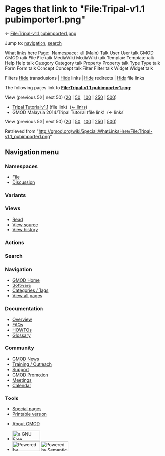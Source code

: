 <div id="mw-page-base" class="noprint">

</div>

<div id="mw-head-base" class="noprint">

</div>

<div id="content" class="mw-body" role="main">

<span id="top"></span>

<div id="mw-js-message" style="display:none;">

</div>



# <span dir="auto">Pages that link to "File:Tripal-v1.1 pubimporter1.png"</span>

<div id="bodyContent">

<div id="contentSub">

← [File:Tripal-v1.1
pubimporter1.png](/wiki/File:Tripal-v1.1_pubimporter1.png "File:Tripal-v1.1 pubimporter1.png")

</div>

<div id="jump-to-nav" class="mw-jump">

Jump to: [navigation](#mw-navigation), [search](#p-search)

</div>

<div id="mw-content-text">

What links here Page:  Namespace:  all (Main) Talk User User talk GMOD
GMOD talk File File talk MediaWiki MediaWiki talk Template Template talk
Help Help talk Category Category talk Property Property talk Type Type
talk Form Form talk Concept Concept talk Filter Filter talk Widget
Widget talk

Filters
[Hide](/mediawiki/index.php?title=Special:WhatLinksHere/File:Tripal-v1.1_pubimporter1.png&hidetrans=1 "Special:WhatLinksHere/File:Tripal-v1.1 pubimporter1.png")
transclusions \|
[Hide](/mediawiki/index.php?title=Special:WhatLinksHere/File:Tripal-v1.1_pubimporter1.png&hidelinks=1 "Special:WhatLinksHere/File:Tripal-v1.1 pubimporter1.png")
links \|
[Hide](/mediawiki/index.php?title=Special:WhatLinksHere/File:Tripal-v1.1_pubimporter1.png&hideredirs=1 "Special:WhatLinksHere/File:Tripal-v1.1 pubimporter1.png")
redirects \|
[Hide](/mediawiki/index.php?title=Special:WhatLinksHere/File:Tripal-v1.1_pubimporter1.png&hideimages=1 "Special:WhatLinksHere/File:Tripal-v1.1 pubimporter1.png")
file links

The following pages link to **[File:Tripal-v1.1
pubimporter1.png](/wiki/File:Tripal-v1.1_pubimporter1.png "File:Tripal-v1.1 pubimporter1.png")**:

View (previous 50 \| next 50)
([20](/mediawiki/index.php?title=Special:WhatLinksHere/File:Tripal-v1.1_pubimporter1.png&limit=20 "Special:WhatLinksHere/File:Tripal-v1.1 pubimporter1.png")
\|
[50](/mediawiki/index.php?title=Special:WhatLinksHere/File:Tripal-v1.1_pubimporter1.png&limit=50 "Special:WhatLinksHere/File:Tripal-v1.1 pubimporter1.png")
\|
[100](/mediawiki/index.php?title=Special:WhatLinksHere/File:Tripal-v1.1_pubimporter1.png&limit=100 "Special:WhatLinksHere/File:Tripal-v1.1 pubimporter1.png")
\|
[250](/mediawiki/index.php?title=Special:WhatLinksHere/File:Tripal-v1.1_pubimporter1.png&limit=250 "Special:WhatLinksHere/File:Tripal-v1.1 pubimporter1.png")
\|
[500](/mediawiki/index.php?title=Special:WhatLinksHere/File:Tripal-v1.1_pubimporter1.png&limit=500 "Special:WhatLinksHere/File:Tripal-v1.1 pubimporter1.png"))

- [Tripal Tutorial
  v1.1](/wiki/Tripal_Tutorial_v1.1 "Tripal Tutorial v1.1") (file link) ‎
  <span class="mw-whatlinkshere-tools">([←
  links](/mediawiki/index.php?title=Special:WhatLinksHere&target=Tripal+Tutorial+v1.1 "Special:WhatLinksHere"))</span>
- [GMOD Malaysia 2014/Tripal
  Tutorial](/wiki/GMOD_Malaysia_2014/Tripal_Tutorial "GMOD Malaysia 2014/Tripal Tutorial")
  (file link) ‎ <span class="mw-whatlinkshere-tools">([←
  links](/mediawiki/index.php?title=Special:WhatLinksHere&target=GMOD+Malaysia+2014%2FTripal+Tutorial "Special:WhatLinksHere"))</span>

View (previous 50 \| next 50)
([20](/mediawiki/index.php?title=Special:WhatLinksHere/File:Tripal-v1.1_pubimporter1.png&limit=20 "Special:WhatLinksHere/File:Tripal-v1.1 pubimporter1.png")
\|
[50](/mediawiki/index.php?title=Special:WhatLinksHere/File:Tripal-v1.1_pubimporter1.png&limit=50 "Special:WhatLinksHere/File:Tripal-v1.1 pubimporter1.png")
\|
[100](/mediawiki/index.php?title=Special:WhatLinksHere/File:Tripal-v1.1_pubimporter1.png&limit=100 "Special:WhatLinksHere/File:Tripal-v1.1 pubimporter1.png")
\|
[250](/mediawiki/index.php?title=Special:WhatLinksHere/File:Tripal-v1.1_pubimporter1.png&limit=250 "Special:WhatLinksHere/File:Tripal-v1.1 pubimporter1.png")
\|
[500](/mediawiki/index.php?title=Special:WhatLinksHere/File:Tripal-v1.1_pubimporter1.png&limit=500 "Special:WhatLinksHere/File:Tripal-v1.1 pubimporter1.png"))

</div>

<div class="printfooter">

Retrieved from
"<http://gmod.org/wiki/Special:WhatLinksHere/File:Tripal-v1.1_pubimporter1.png>"

</div>

<div id="catlinks" class="catlinks catlinks-allhidden">

</div>

<div class="visualClear">

</div>

</div>

</div>

<div id="mw-navigation">

## Navigation menu

<div id="mw-head">



<div id="left-navigation">

<div id="p-namespaces" class="vectorTabs" role="navigation"
aria-labelledby="p-namespaces-label">

### Namespaces

- <span id="ca-nstab-image"><a href="/wiki/File:Tripal-v1.1_pubimporter1.png" accesskey="c"
  title="View the file page [c]">File</a></span>
- <span id="ca-talk"><a
  href="/mediawiki/index.php?title=File_talk:Tripal-v1.1_pubimporter1.png&amp;action=edit&amp;redlink=1"
  accesskey="t"
  title="Discussion about the content page [t]">Discussion</a></span>

</div>

<div id="p-variants" class="vectorMenu emptyPortlet" role="navigation"
aria-labelledby="p-variants-label">

### 

### Variants[](#)

<div class="menu">

</div>

</div>

</div>

<div id="right-navigation">

<div id="p-views" class="vectorTabs" role="navigation"
aria-labelledby="p-views-label">

### Views

- <span id="ca-view">[Read](/wiki/File:Tripal-v1.1_pubimporter1.png)</span>
- <span id="ca-viewsource"><a
  href="/mediawiki/index.php?title=File:Tripal-v1.1_pubimporter1.png&amp;action=edit"
  accesskey="e" title="This page is protected.
  You can view its source [e]">View source</a></span>
- <span id="ca-history"><a
  href="/mediawiki/index.php?title=File:Tripal-v1.1_pubimporter1.png&amp;action=history"
  accesskey="h" title="Past revisions of this page [h]">View history</a></span>

</div>

<div id="p-cactions" class="vectorMenu emptyPortlet" role="navigation"
aria-labelledby="p-cactions-label">

### Actions[](#)

<div class="menu">

</div>

</div>

<div id="p-search" role="search">

### Search

<div id="simpleSearch">

</div>

</div>

</div>

</div>

<div id="mw-panel">

<div id="p-logo" role="banner">

<a href="/wiki/Main_Page"
style="background-image: url(http://gmod.org/images/GMOD-cogs.png);"
title="Visit the main page"></a>

</div>

<div id="p-Navigation" class="portal" role="navigation"
aria-labelledby="p-Navigation-label">

### Navigation

<div class="body">

- <span id="n-GMOD-Home">[GMOD Home](/wiki/Main_Page)</span>
- <span id="n-Software">[Software](/wiki/GMOD_Components)</span>
- <span id="n-Categories-.2F-Tags">[Categories /
  Tags](/wiki/Categories)</span>
- <span id="n-View-all-pages">[View all
  pages](/wiki/Special:AllPages)</span>

</div>

</div>

<div id="p-Documentation" class="portal" role="navigation"
aria-labelledby="p-Documentation-label">

### Documentation

<div class="body">

- <span id="n-Overview">[Overview](/wiki/Overview)</span>
- <span id="n-FAQs">[FAQs](/wiki/Category:FAQ)</span>
- <span id="n-HOWTOs">[HOWTOs](/wiki/Category:HOWTO)</span>
- <span id="n-Glossary">[Glossary](/wiki/Glossary)</span>

</div>

</div>

<div id="p-Community" class="portal" role="navigation"
aria-labelledby="p-Community-label">

### Community

<div class="body">

- <span id="n-GMOD-News">[GMOD News](/wiki/GMOD_News)</span>
- <span id="n-Training-.2F-Outreach">[Training /
  Outreach](/wiki/Training_and_Outreach)</span>
- <span id="n-Support">[Support](/wiki/Support)</span>
- <span id="n-GMOD-Promotion">[GMOD
  Promotion](/wiki/GMOD_Promotion)</span>
- <span id="n-Meetings">[Meetings](/wiki/Meetings)</span>
- <span id="n-Calendar">[Calendar](/wiki/Calendar)</span>

</div>

</div>

<div id="p-tb" class="portal" role="navigation"
aria-labelledby="p-tb-label">

### Tools

<div class="body">

- <span id="t-specialpages"><a href="/wiki/Special:SpecialPages" accesskey="q"
  title="A list of all special pages [q]">Special pages</a></span>
- <span id="t-print"><a
  href="/mediawiki/index.php?title=Special:WhatLinksHere/File:Tripal-v1.1_pubimporter1.png&amp;printable=yes"
  rel="alternate" accesskey="p"
  title="Printable version of this page [p]">Printable version</a></span>

</div>

</div>

</div>

</div>

<div id="footer" role="contentinfo">

- <span id="footer-places-about">[About
  GMOD](/wiki/GMOD:About "GMOD:About")</span>

<!-- -->

- <span id="footer-copyrightico">[<img src="http://www.gnu.org/graphics/gfdl-logo-small.png" width="88"
  height="31" alt="a GNU Free Documentation License" />](http://www.gnu.org/licenses/fdl-1.3.html)</span>
- <span id="footer-poweredbyico">[<img src="/mediawiki/skins/common/images/poweredby_mediawiki_88x31.png"
  width="88" height="31" alt="Powered by MediaWiki" />](//www.mediawiki.org/)
  [<img
  src="/mediawiki/extensions/SemanticMediaWiki/includes/../resources/images/smw_button.png"
  width="88" height="31" alt="Powered by Semantic MediaWiki" />](https://www.semantic-mediawiki.org/wiki/Semantic_MediaWiki)</span>

<div style="clear:both">

</div>

</div>
